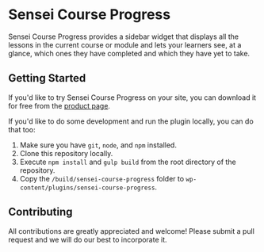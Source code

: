 # Sensei Course Progress

Sensei Course Progress provides a sidebar widget that displays all the lessons in the current course or module and lets your learners see, at a glance, which ones they have completed and which they have yet to take.

## Getting Started

If you'd like to try Sensei Course Progress on your site, you can download it for free from the [product page](https://woocommerce.com/products/sensei-course-progress/).

If you'd like to do some development and run the plugin locally, you can do that too:

1.	Make sure you have `git`, `node`, and `npm` installed.
2.	Clone this repository locally.
3.	Execute `npm install` and `gulp build` from the root directory of the repository.
4.	Copy the `/build/sensei-course-progress` folder to `wp-content/plugins/sensei-course-progress`.

## Contributing
All contributions are greatly appreciated and welcome! Please submit a pull request and we will do our best to incorporate it.
